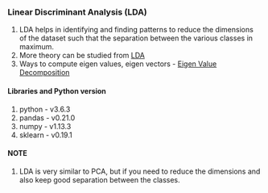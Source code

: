 ### Linear Discriminant Analysis (LDA)

1. LDA helps in identifying and finding patterns to reduce the dimensions of the dataset such that the separation between
the various classes in maximum.
2. More theory can be studied from [LDA](http://sebastianraschka.com/Articles/2014_python_lda.html)
3. Ways to compute eigen values, eigen vectors - [Eigen Value Decomposition](https://www.cc.gatech.edu/~dellaert/ftp/svd-note.pdf)

#### Libraries and Python version

1. python - v3.6.3
2. pandas - v0.21.0
3. numpy - v1.13.3
4. sklearn - v0.19.1

#### NOTE

1. LDA is very similar to PCA, but if you need to reduce the dimensions and also keep good separation between the classes.    